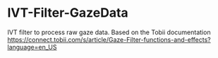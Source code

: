 # IVT-Filter-GazeData
 IVT filter to process raw gaze data. Based on the Tobii documentation
https://connect.tobii.com/s/article/Gaze-Filter-functions-and-effects?language=en_US
